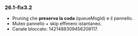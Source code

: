 ### 26.1-fix3.2
- Pruning che **preserva la coda** (queueMsgId) e il pannello.
- Mutex pannello + skip effimero istantaneo.
- Canale bloccato: 1421488309456208117.
